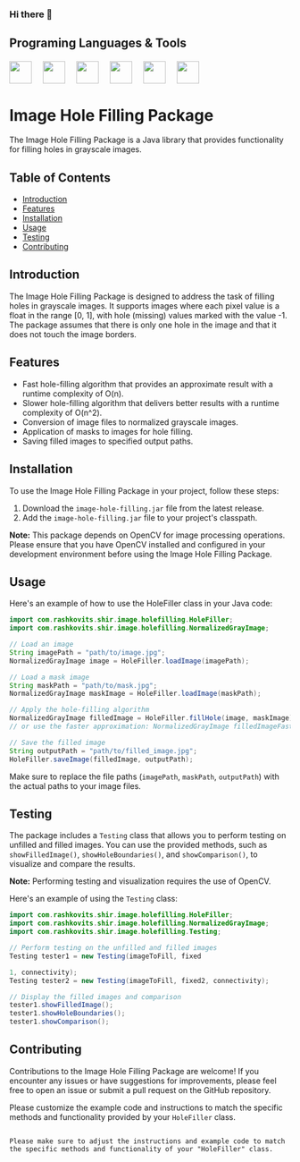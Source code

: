 ### Hi there 👋

<!--
**shirashko/shirashko** is a ✨ _special_ ✨ repository because its `README.md` (this file) appears on your GitHub profile.

Here are some ideas to get you started:

- 🔭 I’m currently working on ...
- 🌱 I’m currently learning ...
- 👯 I’m looking to collaborate on ...![Uploading photo.jpg…]()

- 🤔 I’m looking for help with ...
- 💬 Ask me about ...
- 📫 How to reach me: ...
- 😄 Pronouns: ...
- ⚡ Fun fact: ...
-->

## Programing Languages & Tools
<div style="display:flex;gap:20px;margin-top:20px;flex-wrap:wrap;">

<img src="https://www.svgrepo.com/show/376344/python.svg" width= "40" height= "40">

<img src="https://cdn-icons-png.flaticon.com/512/5968/5968282.png" width= "40" height= "40">

<img src="https://cdn-icons-png.flaticon.com/512/6132/6132222.png" width= "40" height= "40">

<img src="https://cdn.icon-icons.com/icons2/2415/PNG/512/c_original_logo_icon_146611.png" width= "40" height= "40">

<img src="https://logotyp.us/files/r.svg" width= "40" height= "40">

<img src="https://encrypted-tbn0.gstatic.com/images?q=tbn:ANd9GcQM1bWJMcbcELXTCDXA2-APVmU3vg-wChQucA&usqp=CAU" width= "40" height= "40">

</div>



# Image Hole Filling Package

The Image Hole Filling Package is a Java library that provides functionality for filling holes in grayscale images.

## Table of Contents

- [Introduction](#introduction)
- [Features](#features)
- [Installation](#installation)
- [Usage](#usage)
- [Testing](#testing)
- [Contributing](#contributing)

## Introduction

The Image Hole Filling Package is designed to address the task of filling holes in grayscale images. It supports images where each pixel value is a float in the range [0, 1], with hole (missing) values marked with the value -1. The package assumes that there is only one hole in the image and that it does not touch the image borders.

## Features

- Fast hole-filling algorithm that provides an approximate result with a runtime complexity of O(n).
- Slower hole-filling algorithm that delivers better results with a runtime complexity of O(n^2).
- Conversion of image files to normalized grayscale images.
- Application of masks to images for hole filling.
- Saving filled images to specified output paths.

## Installation

To use the Image Hole Filling Package in your project, follow these steps:

1. Download the `image-hole-filling.jar` file from the latest release.
2. Add the `image-hole-filling.jar` file to your project's classpath.

**Note:**
This package depends on OpenCV for image processing operations. Please ensure that you have OpenCV installed and configured in your development environment before using the Image Hole Filling Package.

## Usage

Here's an example of how to use the HoleFiller class in your Java code:

```java
import com.rashkovits.shir.image.holefilling.HoleFiller;
import com.rashkovits.shir.image.holefilling.NormalizedGrayImage;

// Load an image
String imagePath = "path/to/image.jpg";
NormalizedGrayImage image = HoleFiller.loadImage(imagePath);

// Load a mask image
String maskPath = "path/to/mask.jpg";
NormalizedGrayImage maskImage = HoleFiller.loadImage(maskPath);

// Apply the hole-filling algorithm
NormalizedGrayImage filledImage = HoleFiller.fillHole(image, maskImage);
// or use the faster approximation: NormalizedGrayImage filledImageFast = HoleFiller.fillHoleApproximately(image, maskImage);

// Save the filled image
String outputPath = "path/to/filled_image.jpg";
HoleFiller.saveImage(filledImage, outputPath);
```

Make sure to replace the file paths (`imagePath`, `maskPath`, `outputPath`) with the actual paths to your image files.

## Testing

The package includes a `Testing` class that allows you to perform testing on unfilled and filled images. You can use the provided methods, such as `showFilledImage()`, `showHoleBoundaries()`, and `showComparison()`, to visualize and compare the results.

**Note:**
Performing testing and visualization requires the use of OpenCV.

Here's an example of using the `Testing` class:

```java
import com.rashkovits.shir.image.holefilling.HoleFiller;
import com.rashkovits.shir.image.holefilling.NormalizedGrayImage;
import com.rashkovits.shir.image.holefilling.Testing;

// Perform testing on the unfilled and filled images
Testing tester1 = new Testing(imageToFill, fixed

1, connectivity);
Testing tester2 = new Testing(imageToFill, fixed2, connectivity);

// Display the filled images and comparison
tester1.showFilledImage();
tester1.showHoleBoundaries();
tester1.showComparison();
```

## Contributing

Contributions to the Image Hole Filling Package are welcome! If you encounter any issues or have suggestions for improvements, please feel free to open an issue or submit a pull request on the GitHub repository.

 Please customize the example code and instructions to match the specific methods and functionality provided by your `HoleFiller` class.
```

Please make sure to adjust the instructions and example code to match the specific methods and functionality of your "HoleFiller" class.


